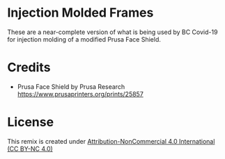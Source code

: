 # Injection Molded Frames

These are a near-complete version of what is being used by BC Covid-19 for injection molding of a modified Prusa Face Shield. 

# Credits
- Prusa Face Shield by Prusa Research https://www.prusaprinters.org/prints/25857

# License
This remix is created under [Attribution-NonCommercial 4.0 International (CC BY-NC 4.0)](https://creativecommons.org/licenses/by-nc/4.0/)

